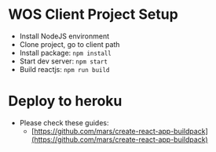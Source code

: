 # WOS Client Project Setup
- Install NodeJS environment
- Clone project, go to client path
- Install package: `npm install`
- Start dev server: `npm start`
- Build reactjs: `npm run build`

# Deploy to heroku
- Please check these guides:
  * [https://github.com/mars/create-react-app-buildpack](https://github.com/mars/create-react-app-buildpack)
